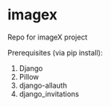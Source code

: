 # imagex
Repo for imageX project

Prerequisites (via pip install):
1. Django
2. Pillow
3. django-allauth
4. django_invitations

